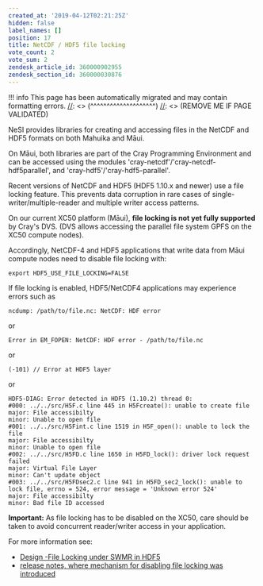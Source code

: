 ```yaml
---
created_at: '2019-04-12T02:21:25Z'
hidden: false
label_names: []
position: 17
title: NetCDF / HDF5 file locking
vote_count: 2
vote_sum: 2
zendesk_article_id: 360000902955
zendesk_section_id: 360000030876
---
```




[//]: <> (REMOVE ME IF PAGE VALIDATED)
[//]: <> (vvvvvvvvvvvvvvvvvvvv)
!!! info
    This page has been automatically migrated and may contain formatting errors.
[//]: <> (^^^^^^^^^^^^^^^^^^^^)
[//]: <> (REMOVE ME IF PAGE VALIDATED)

NeSI provides libraries for creating and accessing files in the NetCDF
and HDF5 formats on both Mahuika and Māui.

On Māui, both libraries are part of the Cray Programming Environment and
can be accessed using the modules
'cray-netcdf'/'cray-netcdf-hdf5parallel', and
'cray-hdf5'/'cray-hdf5-parallel'.

Recent versions of NetCDF and HDF5 (HDF5 1.10.x and newer) use a file
locking feature. This prevents data corruption in rare cases of
single-writer/multiple-reader and multiple writer access patterns.

On our current XC50 platform (Māui), **file locking is not yet fully
supported** by Cray's DVS. (DVS allows accessing the parallel file
system GPFS on the XC50 compute nodes).

Accordingly, NetCDF-4 and HDF5 applications that write data from Māui
compute nodes need to disable file locking with:

``` sl
export HDF5_USE_FILE_LOCKING=FALSE
```

If file locking is enabled, HDF5/NetCDF4 applications may experience
errors such as

``` sl
ncdump: /path/to/file.nc: NetCDF: HDF error
```

or

``` sl
Error in EM_FOPEN: NetCDF: HDF error - /path/to/file.nc 
```

or

``` sl
(-101) // Error at HDF5 layer
```

or

``` sl
HDF5-DIAG: Error detected in HDF5 (1.10.2) thread 0:
#000: ../../src/H5F.c line 445 in H5Fcreate(): unable to create file
major: File accessibilty
minor: Unable to open file
#001: ../../src/H5Fint.c line 1519 in H5F_open(): unable to lock the file
major: File accessibilty
minor: Unable to open file
#002: ../../src/H5FD.c line 1650 in H5FD_lock(): driver lock request failed
major: Virtual File Layer
minor: Can't update object
#003: ../../src/H5FDsec2.c line 941 in H5FD_sec2_lock(): unable to lock file, errno = 524, error message = 'Unknown error 524'
major: File accessibilty
minor: Bad file ID accessed
```

**Important:** As file locking has to be disabled on the XC50, care
should be taken to avoid concurrent reader/writer access in your
application.

For more information see:

-   [Design -File Locking under SWMR in
    HDF5](https://support.hdfgroup.org/HDF5/docNewFeatures/SWMR/Design-HDF5-FileLocking.pdf)
-   [release notes, where mechanism for disabling file locking was
    introduced](https://support.hdfgroup.org/ftp/HDF5/releases/ReleaseFiles/hdf5-1.10.1-RELEASE.txt)
